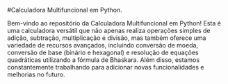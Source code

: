 #Calculadora Multifuncional em Python.

Bem-vindo ao repositório da Calculadora Multifuncional em Python! Esta é uma calculadora versátil que não apenas realiza operações simples de adição, subtração, multiplicação e divisão, mas também oferece uma variedade de recursos avançados, incluindo conversão de moeda, conversão de base (binário e hexagonal) e resolução de equações quadráticas utilizando a fórmula de Bhaskara. Além disso, estamos constantemente trabalhando para adicionar novas funcionalidades e melhorias no futuro.
